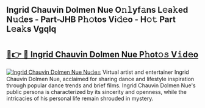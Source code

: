 ## Ingrid Chauvin Dolmen Nue O𝚗𝚕yf𝚊ns L𝚎a𝚔ed N𝚞𝚍es - Part-JHB P𝚑𝚘tos Vi𝚍𝚎o - H𝚘𝚝 Part L𝚎a𝚔s VgqIq

# <h2><a href="http://kfbsdh3.oniu.top/?m=Ingrid+Chauvin+Dolmen+Nue">🔗👉 🔴 Ingrid Chauvin Dolmen Nue P𝚑ot𝚘𝚜 V𝚒d𝚎o</a></h2>

[![Ingrid Chauvin Dolmen Nue Nu𝚍e𝚜](https://i.imgur.com/0qMVB7G.gif)](http://kfbsdh3.oniu.top/?m=Ingrid+Chauvin+Dolmen+Nue)
Virtual artist and entertainer Ingrid Chauvin Dolmen Nue, acclaimed for sharing dance and lifestyle inspiration through popular dance trends and brief films. Ingrid Chauvin Dolmen Nue's public persona is characterized by its sincerity and openness, while the intricacies of his personal life remain shrouded in mystery.  
